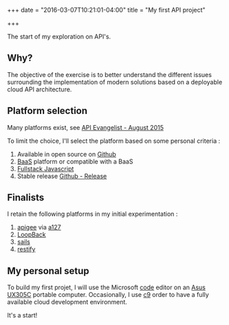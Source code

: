 +++
date = "2016-03-07T10:21:01-04:00"
title = "My first API project"

+++

The start of my exploration on API's. 

## Why?

The objective of the exercise is to better understand the different issues surrounding the implementation of modern solutions based on a deployable cloud API architecture.

## Platform selection

Many platforms exist, see [API Evangelist - August 2015](http://deployment.apievangelist.com/guide/api-evangelist-api-deployment-industry-guide-august-2015.pdf)

To limit the choice, I'll select the platform based on some personal criteria :

1. Available in open source on [Github](https://github.com/)
2. [BaaS](https://en.wikipedia.org/wiki/Mobile_backend_as_a_service) platform or compatible with a BaaS
3. [Fullstack Javascript](https://www.smashingmagazine.com/2013/11/introduction-to-full-stack-javascript/)
4. Stable release [Github - Release](https://github.com/blog/1547-release-your-software)

## Finalists

I retain the following platforms in my initial experimentation :

1. [apigee](http://apigee.com/about/developers) via [a127](https://github.com/apigee-127/a127-documentation/wiki/Quick-start)
2. [LoopBack](http://loopback.io/)
3. [sails](http://sailsjs.org/)
4. [restify](http://restify.com/)

## My personal setup

To build my first projet, I will use the Microsoft [code](https://code.visualstudio.com/Download) editor on an [Asus UX305C](http://myzen.asus.com/2015/10/29/an-update-to-the-asus-zenbook-ux305/) portable computer.  Occasionally, I use [c9](https://c9.io) order to have a fully available cloud development environment.

It's a start!

